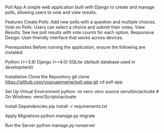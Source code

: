 Poll App
A simple web application built with Django to create and manage polls, allowing users to vote and view results.

Features
Create Polls: Add new polls with a question and multiple choices.
Vote on Polls: Users can select a choice and submit their votes.
View Results: See live poll results with vote counts for each option.
Responsive Design: User-friendly interface that works across devices.

Prerequisites
Before running the application, ensure the following are installed:

Python (>=3.8)
Django (>=4.0)
SQLite (default database used in development)

Installation
Clone the Repository
git clone https://github.com/yourusername/poll-app.git
cd poll-app

Set Up Virtual Environment
python -m venv venv
source venv/bin/activate  # On Windows: venv\Scripts\activate

Install Dependencies
pip install -r requirements.txt

Apply Migrations
python manage.py migrate

Run the Server
python manage.py runserver

